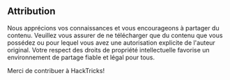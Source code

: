 ## Attribution
Nous apprécions vos connaissances et vous encourageons à partager du contenu. Veuillez vous assurer de ne télécharger que du contenu que vous possédez ou pour lequel vous avez une autorisation explicite de l'auteur original. Votre respect des droits de propriété intellectuelle favorise un environnement de partage fiable et légal pour tous.

Merci de contribuer à HackTricks!

